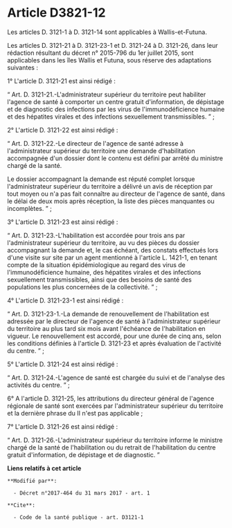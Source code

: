# Article D3821-12

Les articles D. 3121-1 à D. 3121-14 sont applicables à Wallis-et-Futuna.

Les articles D. 3121-21 à D. 3121-23-1 et D. 3121-24 à D. 3121-26, dans leur rédaction résultant du décret n° 2015-796 du 1er
juillet 2015, sont applicables dans les îles Wallis et Futuna, sous réserve des adaptations suivantes :

1° L'article D. 3121-21 est ainsi rédigé :

“ Art. D. 3121-21.-L'administrateur supérieur du territoire peut habiliter l'agence de santé à comporter un centre gratuit
d'information, de dépistage et de diagnostic des infections par les virus de l'immunodéficience humaine et des hépatites
virales et des infections sexuellement transmissibles. ” ;

2° L'article D. 3121-22 est ainsi rédigé :

“ Art. D. 3121-22.-Le directeur de l'agence de santé adresse à l'administrateur supérieur du territoire une demande
d'habilitation accompagnée d'un dossier dont le contenu est défini par arrêté du ministre chargé de la santé.

Le dossier accompagnant la demande est réputé complet lorsque l'administrateur supérieur du territoire a délivré un avis de
réception par tout moyen ou n'a pas fait connaître au directeur de l'agence de santé, dans le délai de deux mois après
réception, la liste des pièces manquantes ou incomplètes. ” ;

3° L'article D. 3121-23 est ainsi rédigé :

“ Art. D. 3121-23.-L'habilitation est accordée pour trois ans par l'administrateur supérieur du territoire, au vu des pièces
du dossier accompagnant la demande et, le cas échéant, des constats effectués lors d'une visite sur site par un agent
mentionné à l'article L. 1421-1, en tenant compte de la situation épidémiologique au regard des virus de l'immunodéficience
humaine, des hépatites virales et des infections sexuellement transmissibles, ainsi que des besoins de santé des populations
les plus concernées de la collectivité. ” ;

4° L'article D. 3121-23-1 est ainsi rédigé :

“ Art. D. 3121-23-1.-La demande de renouvellement de l'habilitation est adressée par le directeur de l'agence de santé à
l'administrateur supérieur du territoire au plus tard six mois avant l'échéance de l'habilitation en vigueur. Le
renouvellement est accordé, pour une durée de cinq ans, selon les conditions définies à l'article D. 3121-23 et après
évaluation de l'activité du centre. ” ;

5° L'article D. 3121-24 est ainsi rédigé :

“ Art. D. 3121-24.-L'agence de santé est chargée du suivi et de l'analyse des activités du centre. ” ;

6° A l'article D. 3121-25, les attributions du directeur général de l'agence régionale de santé sont exercées par
l'administrateur supérieur du territoire et la dernière phrase du II n'est pas applicable ;

7° L'article D. 3121-26 est ainsi rédigé :

“ Art. D. 3121-26.-L'administrateur supérieur du territoire informe le ministre chargé de la santé de l'habilitation ou du
retrait de l'habilitation du centre gratuit d'information, de dépistage et de diagnostic. ”

**Liens relatifs à cet article**

	**Modifié par**:

	  - Décret n°2017-464 du 31 mars 2017 - art. 1

	**Cite**:

	  - Code de la santé publique - art. D3121-1
